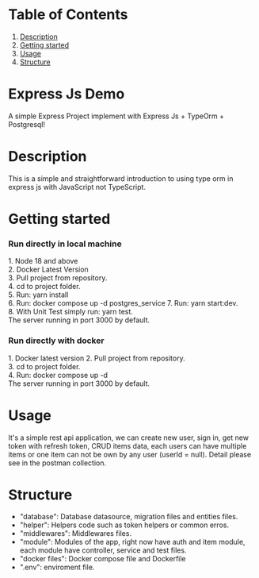 # Table of Contents
1. [Description](#description)
2. [Getting started](#getting-started)
3. [Usage](#usage)
5. [Structure](#structure)

# Express Js Demo
A simple Express Project implement with Express Js + TypeOrm + Postgresql!

# Description
<p>This is a simple and straightforward introduction to using type orm in express js with JavaScript not TypeScript.<br>

# Getting started

### Run directly in local machine
<p>
1. Node 18 and above<br>
2. Docker Latest Version <br>
3. Pull project from repository.<br>
4. cd to project folder. <br>
5. Run: yarn install<br>
6. Run: docker compose up -d postgres_service
7. Run: yarn start:dev.<br>
8. With Unit Test simply run: yarn test.<br>
The server running in port 3000 by default.<br>

### Run directly with docker
<p>
1. Docker latest version
2. Pull project from repository.<br>
3. cd to project folder. <br>
4. Run: docker compose up -d <br>
The server running in port 3000 by default.<br>

# Usage
It's a simple rest api application, we can create new user, sign in, get new token with refresh token, CRUD items data, each users can have multiple items or one item can not be own by any user (userId = null). Detail please see in the postman collection.

# Structure 
* "database": Database datasource, migration files and entities files.
* "helper": Helpers code such as token helpers or common erros.
* "middlewares": Middlewares files. 
* "module": Modules of the app, right now have auth and item module, each module have controller, service and test files.
* "docker files": Docker compose file and Dockerfile
* ".env": enviroment file.

